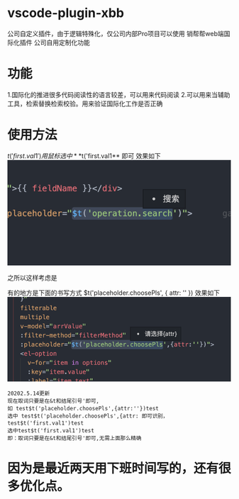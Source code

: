 <!--
 * @Author: jing.chen
 * @Date: 2020-04-16 11:24:27
 * @LastEditors: jing.chen
 * @LastEditTime: 2020-04-23 13:52:07
 * @Description: 
 -->
# vscode-plugin-xbb
公司自定义插件，由于逻辑特殊化，仅公司内部Pro项目可以使用
销帮帮web端国际化插件
公司自用定制化功能

# 功能
1.国际化的推进很多代码阅读性的语言较差，可以用来代码阅读
2.可以用来当辅助工具，检索替换检索校验。用来验证国际化工作是否正确

# 使用方法
$t('first.val1')
 用鼠标选中  **$t('first.val1**  即可
效果如下
![image](https://github.com/chenjing0823/vscode-plugin-xbb/blob/master/img/QQ20200423-132646@2x.png?raw=true)


之所以这样考虑是

有的地方是下面的书写方式
$t('placeholder.choosePls', { attr: '' })
效果如下
![image](https://github.com/chenjing0823/vscode-plugin-xbb/blob/master/img/QQ20200423-132631@2x.png?raw=true)
```
20202.5.14更新
现在取词只要是在&t和结尾引号'即可,
如 test$t('placeholder.choosePls',{attr:''})test
选中 test$t('placeholder.choosePls',{attr: 即可识别，
test$t('first.val1')test
选中test$t('first.val1')test
即：取词只要是在&t和结尾引号'即可,无需上面那么精确
```

# 因为是最近两天用下班时间写的，还有很多优化点。

 
